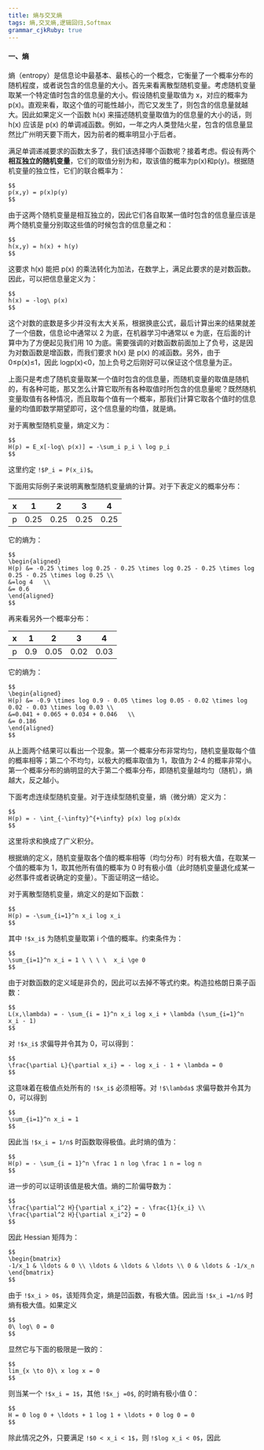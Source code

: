 ```yaml
---
title: 熵与交叉熵
tags: 熵,交叉熵,逻辑回归,Softmax
grammar_cjkRuby: true
---
```


#### 一、熵
熵（entropy）是信息论中最基本、最核心的一个概念，它衡量了一个概率分布的随机程度，或者说包含的信息量的大小。首先来看离散型随机变量。考虑随机变量取某一个特定值时包含的信息量的大小。假设随机变量取值为 x，对应的概率为 p(x)。直观来看，取这个值的可能性越小，而它又发生了，则包含的信息量就越大。因此如果定义一个函数 h(x) 来描述随机变量取值为的信息量的大小的话，则 h(x) 应该是 p(x) 的单调减函数。例如，一年之内人类登陆火星，包含的信息量显然比广州明天要下雨大，因为前者的概率明显小于后者。

满足单调递减要求的函数太多了，我们该选择哪个函数呢？接着考虑。假设有两个**相互独立的随机变量**，它们的取值分别为和，取该值的概率为p(x)和p(y)。根据随机变量的独立性，它们的联合概率为：
```mathjax!
$$
p(x,y) = p(x)p(y)
$$
```
由于这两个随机变量是相互独立的，因此它们各自取某一值时包含的信息量应该是两个随机变量分别取这些值的时候包含的信息量之和：
```mathjax!
$$
h(x,y) = h(x) + h(y)
$$
```
这要求 h(x) 能把 p(x) 的乘法转化为加法，在数学上，满足此要求的是对数函数。因此，可以把信息量定义为：
```mathjax!
$$
h(x) = -log\ p(x)
$$
```
这个对数的底数是多少并没有太大关系，根据换底公式，最后计算出来的结果就差了一个倍数，信息论中通常以 2 为底，在机器学习中通常以 e 为底，在后面的计算中为了方便起见我们用 10 为底。需要强调的对数函数前面加上了负号，这是因为对数函数是增函数，而我们要求 h(x) 是 p(x) 的减函数。另外，由于0≤p(x)≤1，因此 logp(x)<0，加上负号之后刚好可以保证这个信息量为正。

上面只是考虑了随机变量取某一个值时包含的信息量，而随机变量的取值是随机的，有各种可能，那又怎么计算它取所有各种取值时所包含的信息量呢？既然随机变量取值有各种情况，而且取每个值有一个概率，那我们计算它取各个值时的信息量的均值即数学期望即可，这个信息量的均值，就是熵。

对于离散型随机变量，熵定义为：
```mathjax!
$$
H(p) = E_x[-log\ p(x)] = -\sum_i p_i \ log p_i
$$
```
这里约定 `!$P_i = P(x_i)$`。

下面用实际例子来说明离散型随机变量熵的计算。对于下表定义的概率分布：

|   x  |   1  |  2   |   3  |  4   |
| --- | --- | --- | --- | --- |
|  p   |  0.25  |   0.25  |   0.25  |  0.25   |

它的熵为：
```mathjax!
$$
\begin{aligned}
H(p) &= -0.25 \times log 0.25 - 0.25 \times log 0.25 - 0.25 \times log 0.25 - 0.25 \times log 0.25 \\
&=log 4   \\
&= 0.6
\end{aligned}
$$
```
再来看另外一个概率分布：

|   x  |   1  |  2   |   3  |  4   |
| --- | --- | --- | --- | --- |
|  p   |  0.9   |   0.05  |   0.02  |  0.03   |

它的熵为：
```mathjax!
$$
\begin{aligned}
H(p) &= -0.9 \times log 0.9 - 0.05 \times log 0.05 - 0.02 \times log 0.02 - 0.03 \times log 0.03 \\
&=0.041 + 0.065 + 0.034 + 0.046   \\
&= 0.186
\end{aligned}
$$
```
从上面两个结果可以看出一个现象。第一个概率分布非常均匀，随机变量取每个值的概率相等；第二个不均匀，以极大的概率取值为 1，取值为 2-4 的概率非常小。第一个概率分布的熵明显的大于第二个概率分布，即随机变量越均匀（随机），熵越大，反之越小。

下面考虑连续型随机变量。对于连续型随机变量，熵（微分熵）定义为：
```mathjax!
$$
H(p) = - \int_{-\infty}^{+\infty} p(x) log p(x)dx
$$
```
这里将求和换成了广义积分。
 
根据熵的定义，随机变量取各个值的概率相等（均匀分布）时有极大值，在取某一个值的概率为 1，取其他所有值的概率为 0 时有极小值（此时随机变量退化成某一必然事件或者说确定的变量）。下面证明这一结论。

对于离散型随机变量，熵定义的是如下函数：
```mathjax!
$$
H(p) = -\sum_{i=1}^n x_i log x_i
$$
```
其中 `!$x_i$` 为随机变量取第 i 个值的概率。约束条件为：
```mathjax!
$$
\sum_{i=1}^n x_i = 1 \ \ \ \  x_i \ge 0
$$
```
由于对数函数的定义域是非负的，因此可以去掉不等式约束。构造拉格朗日乘子函数：
```mathjax!
$$
L(x,\lambda) = - \sum_{i = 1}^n x_i log x_i + \lambda (\sum_{i=1}^n x_i - 1)
$$
```
对 `!$x_i$` 求偏导并令其为 0，可以得到：
```mathjax!
$$
\frac{\partial L}{\partial x_i} = - log x_i - 1 + \lambda = 0
$$
```
这意味着在极值点处所有的 `!$x_i$`  必须相等。对 `!$\lambda$` 求偏导数并令其为 0，可以得到
```mathjax!
$$
\sum_{i=1}^n x_i = 1
$$
```
因此当 `!$x_i = 1/n$` 时函数取得极值。此时熵的值为：
```mathjax!
$$
H(p) = - \sum_{i = 1}^n \frac 1 n log \frac 1 n = log n
$$
```
进一步的可以证明该值是极大值。熵的二阶偏导数为：
```mathjax!
$$
\frac{\partial^2 H}{\partial x_i^2} = - \frac{1}{x_i} \\
\frac{\partial^2 H}{\partial x_i^2} = 0
$$
```
因此 Hessian 矩阵为：
```mathjax!
$$
\begin{bmatrix}
-1/x_1 & \ldots & 0 \\ \ldots & \ldots & \ldots \\ 0 & \ldots & -1/x_n
\end{bmatrix}
$$
```
由于 `!$x_i > 0$`，该矩阵负定，熵是凹函数，有极大值。因此当 `!$x_i =1/n$` 时熵有极大值。如果定义
```mathjax!
$$
0\ log\ 0 = 0
$$
```
显然它与下面的极限是一致的：
```mathjax!
$$
lim_{x \to 0}\ x log x = 0
$$
```
则当某一个 `!$x_i = 1$`，其他 `!$x_j =0$`, 的时熵有极小值 0：
```mathjax!
$$
H = 0 log 0 + \ldots + 1 log 1 + \ldots + 0 log 0 = 0
$$
```
除此情况之外，只要满足 `!$0 < x_i < 1$`，则 `!$log x_i < 0$`，因此
